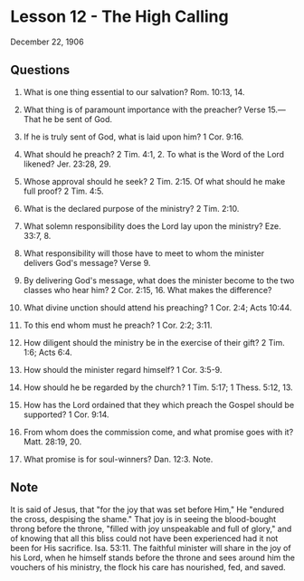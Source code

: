 # Lesson 12 - The High Calling

December 22, 1906

## Questions

1. What is one thing essential to our salvation? Rom. 10:13, 14.

2. What thing is of paramount importance with the preacher? Verse 15.—That he be sent of God.

3. If he is truly sent of God, what is laid upon him? 1 Cor. 9:16.

4. What should he preach? 2 Tim. 4:1, 2. To what is the Word of the Lord likened? Jer. 23:28, 29.

5. Whose approval should he seek? 2 Tim. 2:15. Of what should he make full proof? 2 Tim. 4:5.

6. What is the declared purpose of the ministry? 2 Tim. 2:10.

7. What solemn responsibility does the Lord lay upon the ministry? Eze. 33:7, 8.

8. What responsibility will those have to meet to whom the minister delivers God's message? Verse 9.

9. By delivering God's message, what does the minister become to the two classes who hear him? 2 Cor. 2:15, 16. What makes the difference?

10. What divine unction should attend his preaching? 1 Cor. 2:4; Acts 10:44.

11. To this end whom must he preach? 1 Cor. 2:2; 3:11.

12. How diligent should the ministry be in the exercise of their gift? 2 Tim. 1:6; Acts 6:4.

13. How should the minister regard himself? 1 Cor. 3:5-9.

14. How should he be regarded by the church? 1 Tim. 5:17; 1 Thess. 5:12, 13.

15. How has the Lord ordained that they which preach the Gospel should be supported? 1 Cor. 9:14.

16. From whom does the commission come, and what promise goes with it? Matt. 28:19, 20.

17. What promise is for soul-winners? Dan. 12:3. Note.

## Note

It is said of Jesus, that "for the joy that was set before Him," He "endured the cross, despising the shame." That joy is in seeing the blood-bought throng before the throne, "filled with joy unspeakable and full of glory," and of knowing that all this bliss could not have been experienced had it not been for His sacrifice. Isa. 53:11. The faithful minister will share in the joy of his Lord, when he himself stands before the throne and sees around him the vouchers of his ministry, the flock his care has nourished, fed, and saved.